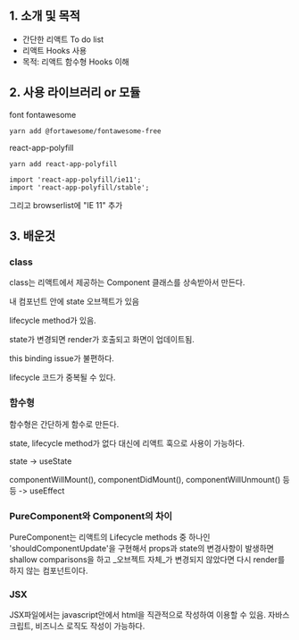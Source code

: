 ## 1. 소개 및 목적
- 간단한 리액트 To do list
- 리액트 Hooks 사용
- 목적: 리액트 함수형 Hooks 이해


## 2. 사용 라이브러리 or 모듈
  
  font fontawesome
  ```
  yarn add @fortawesome/fontawesome-free
  ```
  react-app-polyfill
  ```
  yarn add react-app-polyfill

  import 'react-app-polyfill/ie11';
  import 'react-app-polyfill/stable';

  ```
  그리고 browserlist에 "IE 11" 추가


## 3. 배운것

### class

class는 리액트에서 제공하는 Component 클래스를 상속받아서 만든다.

내 컴포넌트 안에 state 오브젝트가 있음

lifecycle method가 있음.

state가 변경되면 render가 호출되고 화면이 업데이트됨.

this binding issue가 불편하다.

lifecycle 코드가 중복될 수 있다.


### 함수형

함수형은 간단하게 함수로 만든다.

state, lifecycle method가 없다 대신에 리액트 훅으로 사용이 가능하다.

state -> useState

componentWillMount(), componentDidMount(), componentWillUnmount() 등등 -> useEffect


### PureComponent와 Component의 차이

PureComponent는 리액트의 Lifecycle methods 중 하나인 'shouldComponentUpdate'을 구현해서 props과 state의 변경사항이 발생하면 shallow comparisons을 하고 _오브젝트 자체_가 변경되지 않았다면 다시 render를 하지 않는 컴포넌트이다.


### JSX

JSX파일에서는 javascript안에서 html을 직관적으로 작성하여 이용할 수 있음. 자바스크립트, 비즈니스 로직도 작성이 가능하다.